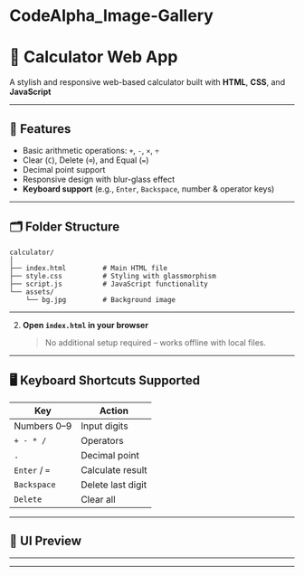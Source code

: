 # CodeAlpha_Image-Gallery

# 📱 Calculator Web App

A stylish and responsive web-based calculator built with **HTML**, **CSS**, and **JavaScript**

---

## 🔧 Features

- Basic arithmetic operations: `+`, `-`, `×`, `÷`
- Clear (`C`), Delete (`⌫`), and Equal (`=`)
- Decimal point support
- Responsive design with blur-glass effect
- **Keyboard support** (e.g., `Enter`, `Backspace`, number & operator keys)

---

## 🗂️ Folder Structure

```
calculator/
│
├── index.html         # Main HTML file
├── style.css          # Styling with glassmorphism
├── script.js          # JavaScript functionality
└── assets/
    └── bg.jpg         # Background image
```

---


2. **Open `index.html` in your browser**

   > No additional setup required – works offline with local files.

---

## 🖥️ Keyboard Shortcuts Supported

| Key         | Action              |
|-------------|---------------------|
| Numbers 0–9 | Input digits        |
| `+ - * /`   | Operators           |
| `.`         | Decimal point       |
| `Enter` / `=` | Calculate result |
| `Backspace` | Delete last digit   |
| `Delete`    | Clear all           |

---

## 📸 UI Preview


---



---

